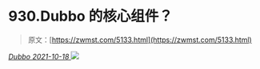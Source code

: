 <!--yml
category: 未分类
date: 0001-01-01 00:00:00
-->

# 930.Dubbo 的核心组件？

> 原文：[https://zwmst.com/5133.html](https://zwmst.com/5133.html)

   [ *Dubbo* ](https://zwmst.com/dubbo)*[ <time datetime="2021-10-19T00:58:21+08:00"> 2021-10-18 </time> ](https://zwmst.com/5133.html)  ![](img/7e1397f23112b4ff11443515b2534b88.png)*